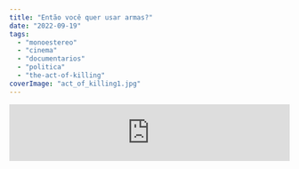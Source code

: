 ```yaml
---
title: "Então você quer usar armas?"
date: "2022-09-19"
tags: 
  - "monoestereo"
  - "cinema"
  - "documentarios"
  - "politica"
  - "the-act-of-killing"
coverImage: "act_of_killing1.jpg"
---
```


<iframe src="https://anchor.fm/monoestereo/embed/episodes/Ento-voc-quer-usar-armas-e1nk4k8" height="102px" width="100%" frameborder="0" scrolling="no"></iframe>
